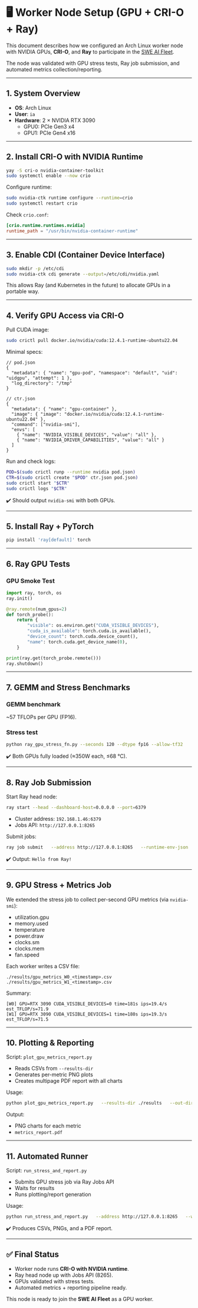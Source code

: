 # 🖥️ Worker Node Setup (GPU + CRI-O + Ray)

This document describes how we configured an Arch Linux worker node with NVIDIA GPUs, **CRI-O**, and **Ray** to participate in the [SWE AI Fleet](https://github.com/underpass-ai/swe-ai-fleet).  

The node was validated with GPU stress tests, Ray job submission, and automated metrics collection/reporting.

---

## 1. System Overview

- **OS**: Arch Linux  
- **User**: `ia`  
- **Hardware**: 2 × NVIDIA RTX 3090  
  - GPU0: PCIe Gen3 x4  
  - GPU1: PCIe Gen4 x16  

---

## 2. Install CRI-O with NVIDIA Runtime

```bash
yay -S cri-o nvidia-container-toolkit
sudo systemctl enable --now crio
```

Configure runtime:

```bash
sudo nvidia-ctk runtime configure --runtime=crio
sudo systemctl restart crio
```

Check `crio.conf`:

```toml
[crio.runtime.runtimes.nvidia]
runtime_path = "/usr/bin/nvidia-container-runtime"
```

---

## 3. Enable CDI (Container Device Interface)

```bash
sudo mkdir -p /etc/cdi
sudo nvidia-ctk cdi generate --output=/etc/cdi/nvidia.yaml
```

This allows Ray (and Kubernetes in the future) to allocate GPUs in a portable way.

---

## 4. Verify GPU Access via CRI-O

Pull CUDA image:

```bash
sudo crictl pull docker.io/nvidia/cuda:12.4.1-runtime-ubuntu22.04
```

Minimal specs:

```jsonc
// pod.json
{
  "metadata": { "name": "gpu-pod", "namespace": "default", "uid": "uidgpu", "attempt": 1 },
  "log_directory": "/tmp"
}

// ctr.json
{
  "metadata": { "name": "gpu-container" },
  "image": { "image": "docker.io/nvidia/cuda:12.4.1-runtime-ubuntu22.04" },
  "command": ["nvidia-smi"],
  "envs": [
    { "name": "NVIDIA_VISIBLE_DEVICES", "value": "all" },
    { "name": "NVIDIA_DRIVER_CAPABILITIES", "value": "all" }
  ]
}
```

Run and check logs:

```bash
POD=$(sudo crictl runp --runtime nvidia pod.json)
CTR=$(sudo crictl create "$POD" ctr.json pod.json)
sudo crictl start "$CTR"
sudo crictl logs "$CTR"
```

✔️ Should output `nvidia-smi` with both GPUs.

---

## 5. Install Ray + PyTorch

```bash
pip install 'ray[default]' torch
```

---

## 6. Ray GPU Tests

### GPU Smoke Test
```python
import ray, torch, os
ray.init()

@ray.remote(num_gpus=2)
def torch_probe():
    return {
        "visible": os.environ.get("CUDA_VISIBLE_DEVICES"),
        "cuda_is_available": torch.cuda.is_available(),
        "device_count": torch.cuda.device_count(),
        "name": torch.cuda.get_device_name(0),
    }

print(ray.get(torch_probe.remote()))
ray.shutdown()
```

---

## 7. GEMM and Stress Benchmarks

### GEMM benchmark
~57 TFLOPs per GPU (FP16).

### Stress test
```bash
python ray_gpu_stress_fn.py --seconds 120 --dtype fp16 --allow-tf32
```

✔️ Both GPUs fully loaded (≈350W each, ≤68 °C).

---

## 8. Ray Job Submission

Start Ray head node:

```bash
ray start --head --dashboard-host=0.0.0.0 --port=6379
```

- Cluster address: `192.168.1.46:6379`
- Jobs API: `http://127.0.0.1:8265`

Submit jobs:

```bash
ray job submit   --address http://127.0.0.1:8265   --runtime-env-json '{"working_dir":"./jobs"}'   -- python hello.py
```

✔️ Output: `Hello from Ray!`

---

## 9. GPU Stress + Metrics Job

We extended the stress job to collect per-second GPU metrics (via `nvidia-smi`):

- utilization.gpu  
- memory.used  
- temperature  
- power.draw  
- clocks.sm  
- clocks.mem  
- fan.speed  

Each worker writes a CSV file:

```text
./results/gpu_metrics_W0_<timestamp>.csv
./results/gpu_metrics_W1_<timestamp>.csv
```

Summary:

```
[W0] GPU=RTX 3090 CUDA_VISIBLE_DEVICES=0 time=181s ips=19.4/s est_TFLOP/s=71.9
[W1] GPU=RTX 3090 CUDA_VISIBLE_DEVICES=1 time=180s ips=19.3/s est_TFLOP/s=71.5
```

---

## 10. Plotting & Reporting

Script: `plot_gpu_metrics_report.py`

- Reads CSVs from `--results-dir`
- Generates per-metric PNG plots
- Creates multipage PDF report with all charts

Usage:

```bash
python plot_gpu_metrics_report.py   --results-dir ./results   --out-dir ./results/plots   --report-name metrics_report.pdf   --write-summary
```

Output:  
- PNG charts for each metric  
- `metrics_report.pdf`  

---

## 11. Automated Runner

Script: `run_stress_and_report.py`

- Submits GPU stress job via Ray Jobs API
- Waits for results
- Runs plotting/report generation

Usage:

```bash
python run_stress_and_report.py   --address http://127.0.0.1:8265   --working-dir ./jobs   --results-dir ./results   --out-dir ./results/plots   --seconds 180 --dtype fp16 --allow-tf32 --write-summary
```

✔️ Produces CSVs, PNGs, and a PDF report.

---

## ✅ Final Status

- Worker node runs **CRI-O with NVIDIA runtime**.  
- Ray head node up with Jobs API (8265).  
- GPUs validated with stress tests.  
- Automated metrics + reporting pipeline ready.  

This node is ready to join the **SWE AI Fleet** as a GPU worker.